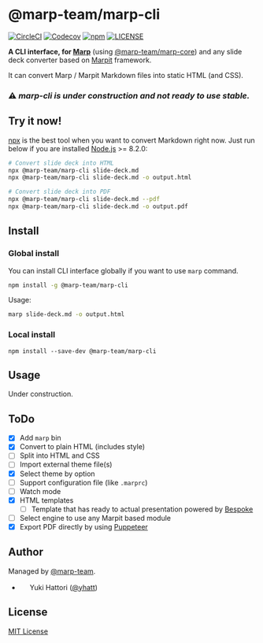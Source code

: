 # @marp-team/marp-cli

[![CircleCI](https://img.shields.io/circleci/project/github/marp-team/marp-cli/master.svg?style=flat-square)](https://circleci.com/gh/marp-team/marp-cli/)
[![Codecov](https://img.shields.io/codecov/c/github/marp-team/marp-cli/master.svg?style=flat-square)](https://codecov.io/gh/marp-team/marp-cli)
[![npm](https://img.shields.io/npm/v/@marp-team/marp-cli.svg?style=flat-square)](https://www.npmjs.com/package/@marp-team/marp-cli)
[![LICENSE](https://img.shields.io/github/license/marp-team/marp-cli.svg?style=flat-square)](./LICENSE)

**A CLI interface, for [Marp](https://github.com/marp-team/marp)** (using [@marp-team/marp-core](https://github.com/marp-team/marp-core)) and any slide deck converter based on [Marpit](https://github.com/marp-team/marpit) framework.

It can convert Marp / Marpit Markdown files into static HTML (and CSS).

### :warning: _marp-cli is under construction and not ready to use stable._

## Try it now!

[npx](https://blog.npmjs.org/post/162869356040/introducing-npx-an-npm-package-runner) is the best tool when you want to convert Markdown right now. Just run below if you are installed [Node.js](https://nodejs.org/) >= 8.2.0:

```bash
# Convert slide deck into HTML
npx @marp-team/marp-cli slide-deck.md
npx @marp-team/marp-cli slide-deck.md -o output.html

# Convert slide deck into PDF
npx @marp-team/marp-cli slide-deck.md --pdf
npx @marp-team/marp-cli slide-deck.md -o output.pdf
```

## Install

### Global install

You can install CLI interface globally if you want to use `marp` command.

```bash
npm install -g @marp-team/marp-cli
```

Usage:

```bash
marp slide-deck.md -o output.html
```

### Local install

```
npm install --save-dev @marp-team/marp-cli
```

## Usage

Under construction.

## ToDo

- [x] Add `marp` bin
- [x] Convert to plain HTML (includes style)
- [ ] Split into HTML and CSS
- [ ] Import external theme file(s)
- [x] Select theme by option
- [ ] Support configuration file (like `.marprc`)
- [ ] Watch mode
- [x] HTML templates
  - [ ] Template that has ready to actual presentation powered by [Bespoke](https://github.com/bespokejs/bespoke)
- [ ] Select engine to use any Marpit based module
- [x] Export PDF directly by using [Puppeteer](https://github.com/GoogleChrome/puppeteer)

## Author

Managed by [@marp-team](https://github.com/marp-team).

- <img src="https://github.com/yhatt.png" width="16" height="16"/> Yuki Hattori ([@yhatt](https://github.com/yhatt))

## License

[MIT License](LICENSE)
